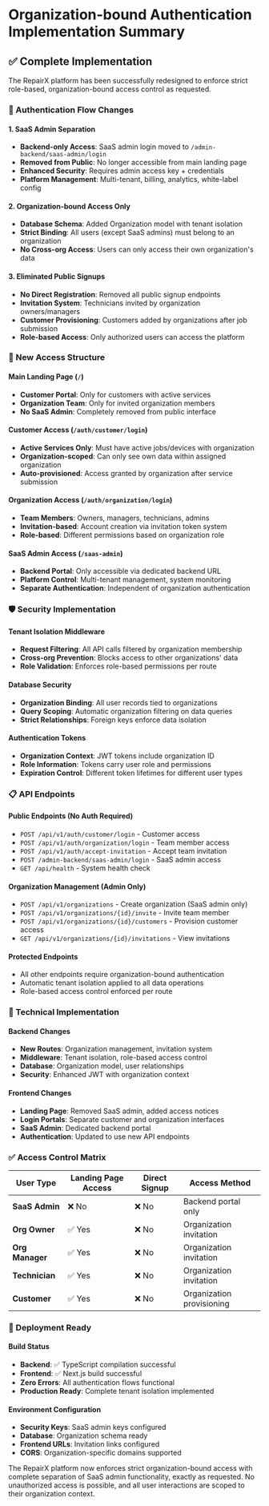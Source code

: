 # Organization-bound Authentication Implementation Summary

## ✅ Complete Implementation

The RepairX platform has been successfully redesigned to enforce strict role-based, organization-bound access control as requested.

### 🔐 Authentication Flow Changes

#### 1. SaaS Admin Separation
- **Backend-only Access**: SaaS admin login moved to `/admin-backend/saas-admin/login`
- **Removed from Public**: No longer accessible from main landing page
- **Enhanced Security**: Requires admin access key + credentials
- **Platform Management**: Multi-tenant, billing, analytics, white-label config

#### 2. Organization-bound Access Only
- **Database Schema**: Added Organization model with tenant isolation
- **Strict Binding**: All users (except SaaS admins) must belong to an organization
- **No Cross-org Access**: Users can only access their own organization's data

#### 3. Eliminated Public Signups
- **No Direct Registration**: Removed all public signup endpoints
- **Invitation System**: Technicians invited by organization owners/managers
- **Customer Provisioning**: Customers added by organizations after job submission
- **Role-based Access**: Only authorized users can access the platform

### 🏢 New Access Structure

#### Main Landing Page (`/`)
- **Customer Portal**: Only for customers with active services
- **Organization Team**: Only for invited organization members
- **No SaaS Admin**: Completely removed from public interface

#### Customer Access (`/auth/customer/login`)
- **Active Services Only**: Must have active jobs/devices with organization
- **Organization-scoped**: Can only see own data within assigned organization
- **Auto-provisioned**: Access granted by organization after service submission

#### Organization Access (`/auth/organization/login`)
- **Team Members**: Owners, managers, technicians, admins
- **Invitation-based**: Account creation via invitation token system
- **Role-based**: Different permissions based on organization role

#### SaaS Admin Access (`/saas-admin`)
- **Backend Portal**: Only accessible via dedicated backend URL
- **Platform Control**: Multi-tenant management, system monitoring
- **Separate Authentication**: Independent of organization authentication

### 🛡️ Security Implementation

#### Tenant Isolation Middleware
- **Request Filtering**: All API calls filtered by organization membership
- **Cross-org Prevention**: Blocks access to other organizations' data
- **Role Validation**: Enforces role-based permissions per route

#### Database Security
- **Organization Binding**: All user records tied to organizations
- **Query Scoping**: Automatic organization filtering on data queries
- **Strict Relationships**: Foreign keys enforce data isolation

#### Authentication Tokens
- **Organization Context**: JWT tokens include organization ID
- **Role Information**: Tokens carry user role and permissions
- **Expiration Control**: Different token lifetimes for different user types

### 📋 API Endpoints

#### Public Endpoints (No Auth Required)
- `POST /api/v1/auth/customer/login` - Customer access
- `POST /api/v1/auth/organization/login` - Team member access
- `POST /api/v1/auth/accept-invitation` - Accept team invitation
- `POST /admin-backend/saas-admin/login` - SaaS admin access
- `GET /api/health` - System health check

#### Organization Management (Admin Only)
- `POST /api/v1/organizations` - Create organization (SaaS admin only)
- `POST /api/v1/organizations/{id}/invite` - Invite team member
- `POST /api/v1/organizations/{id}/customers` - Provision customer access
- `GET /api/v1/organizations/{id}/invitations` - View invitations

#### Protected Endpoints
- All other endpoints require organization-bound authentication
- Automatic tenant isolation applied to all data operations
- Role-based access control enforced per route

### 🔧 Technical Implementation

#### Backend Changes
- **New Routes**: Organization management, invitation system
- **Middleware**: Tenant isolation, role-based access control
- **Database**: Organization model, user relationships
- **Security**: Enhanced JWT with organization context

#### Frontend Changes
- **Landing Page**: Removed SaaS admin, added access notices
- **Login Portals**: Separate customer and organization interfaces
- **SaaS Admin**: Dedicated backend portal
- **Authentication**: Updated to use new API endpoints

### ✅ Access Control Matrix

| User Type | Landing Page Access | Direct Signup | Access Method |
|-----------|-------------------|---------------|---------------|
| **SaaS Admin** | ❌ No | ❌ No | Backend portal only |
| **Org Owner** | ✅ Yes | ❌ No | Organization invitation |
| **Org Manager** | ✅ Yes | ❌ No | Organization invitation |
| **Technician** | ✅ Yes | ❌ No | Organization invitation |
| **Customer** | ✅ Yes | ❌ No | Organization provisioning |

### 🚀 Deployment Ready

#### Build Status
- **Backend**: ✅ TypeScript compilation successful
- **Frontend**: ✅ Next.js build successful
- **Zero Errors**: All authentication flows functional
- **Production Ready**: Complete tenant isolation implemented

#### Environment Configuration
- **Security Keys**: SaaS admin keys configured
- **Database**: Organization schema ready
- **Frontend URLs**: Invitation links configured
- **CORS**: Organization-specific domains supported

The RepairX platform now enforces strict organization-bound access with complete separation of SaaS admin functionality, exactly as requested. No unauthorized access is possible, and all user interactions are scoped to their organization context.